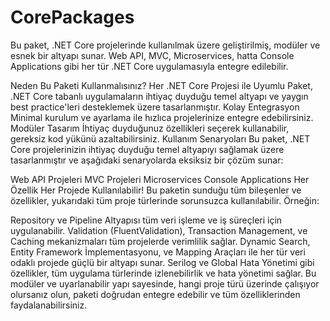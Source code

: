 # CorePackages
Bu paket, .NET Core projelerinde kullanılmak üzere geliştirilmiş, modüler ve esnek bir altyapı sunar. Web API, MVC, Microservices, hatta Console Applications gibi her tür .NET Core uygulamasıyla entegre edilebilir.

Neden Bu Paketi Kullanmalısınız?
Her .NET Core Projesi ile Uyumlu
Paket, .NET Core tabanlı uygulamaların ihtiyaç duyduğu temel altyapı ve yaygın best practice'leri desteklemek üzere tasarlanmıştır.
Kolay Entegrasyon
Minimal kurulum ve ayarlama ile hızlıca projelerinize entegre edebilirsiniz.
Modüler Tasarım
İhtiyaç duyduğunuz özellikleri seçerek kullanabilir, gereksiz kod yükünü azaltabilirsiniz.
Kullanım Senaryoları
Bu paket, .NET Core projelerinizin ihtiyaç duyduğu temel altyapıyı sağlamak üzere tasarlanmıştır ve aşağıdaki senaryolarda eksiksiz bir çözüm sunar:

Web API Projeleri
MVC Projeleri
Microservices
Console Applications
Her Özellik Her Projede Kullanılabilir!
Bu paketin sunduğu tüm bileşenler ve özellikler, yukarıdaki tüm proje türlerinde sorunsuzca kullanılabilir. Örneğin:

Repository ve Pipeline Altyapısı tüm veri işleme ve iş süreçleri için uygulanabilir.
Validation (FluentValidation), Transaction Management, ve Caching mekanizmaları tüm projelerde verimlilik sağlar.
Dynamic Search, Entity Framework İmplementasyonu, ve Mapping Araçları ile her tür veri odaklı projede güçlü bir altyapı sunar.
Serilog ve Global Hata Yönetimi gibi özellikler, tüm uygulama türlerinde izlenebilirlik ve hata yönetimi sağlar.
Bu modüler ve uyarlanabilir yapı sayesinde, hangi proje türü üzerinde çalışıyor olursanız olun, paketi doğrudan entegre edebilir ve tüm özelliklerinden faydalanabilirsiniz.
